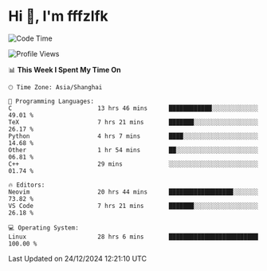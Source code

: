 # Hi 👋, I'm fffzlfk

<!--START_SECTION:waka-->
![Code Time](http://img.shields.io/badge/Code%20Time-1%2C043%20hrs%2031%20mins-blue)

![Profile Views](http://img.shields.io/badge/Profile%20Views-0-blue)

📊 **This Week I Spent My Time On** 

```text
🕑︎ Time Zone: Asia/Shanghai

💬 Programming Languages: 
C                        13 hrs 46 mins      ████████████░░░░░░░░░░░░░   49.01 % 
TeX                      7 hrs 21 mins       ███████░░░░░░░░░░░░░░░░░░   26.17 % 
Python                   4 hrs 7 mins        ████░░░░░░░░░░░░░░░░░░░░░   14.68 % 
Other                    1 hr 54 mins        ██░░░░░░░░░░░░░░░░░░░░░░░   06.81 % 
C++                      29 mins             ░░░░░░░░░░░░░░░░░░░░░░░░░   01.74 % 

🔥 Editors: 
Neovim                   20 hrs 44 mins      ██████████████████░░░░░░░   73.82 % 
VS Code                  7 hrs 21 mins       ███████░░░░░░░░░░░░░░░░░░   26.18 % 

💻 Operating System: 
Linux                    28 hrs 6 mins       █████████████████████████   100.00 % 
```


 Last Updated on 24/12/2024 12:21:10 UTC
<!--END_SECTION:waka-->
